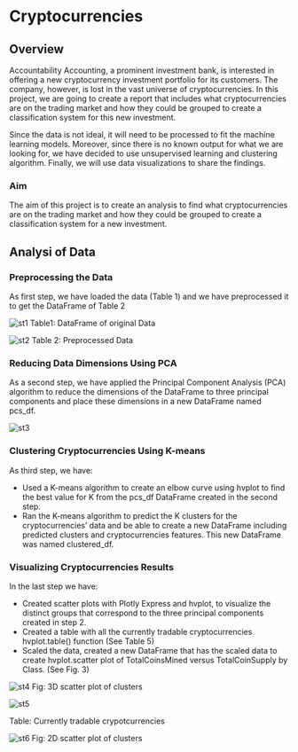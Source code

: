# Cryptocurrencies

## Overview

Accountability Accounting, a prominent investment bank, is interested in offering a new cryptocurrency investment portfolio for its customers. The company, however, is lost in the vast universe of cryptocurrencies. In this project, we are going to create a report that includes what cryptocurrencies are on the trading market and how they could be grouped to create a classification system for this new investment.

Since the data is not ideal, it will need to be processed to fit the machine learning models. Moreover, since there is no known output for what we are looking for, we have decided to use unsupervised learning and clustering algorithm. Finally, we will use data visualizations to share the findings.

### Aim
The aim of this project is to create an analysis to find what cryptocurrencies are on the trading market and how they could be grouped to create a classification system for a new investment.

## Analysi of Data

### Preprocessing the Data
As first step, we have loaded the data (Table 1) and we have preprocessed it to get the DataFrame of Table 2


![st1](https://user-images.githubusercontent.com/111541268/211165409-01238535-ac8e-427d-bb29-b2abef4e6682.png)
     Table1: DataFrame of original Data




![st2](https://user-images.githubusercontent.com/111541268/211165422-64034689-4d06-4667-a53c-1a1091c295ed.png)
      Table 2: Preprocessed Data
      
### Reducing Data Dimensions Using PCA

As a second step, we have applied the Principal Component Analysis (PCA) algorithm to reduce the dimensions of the DataFrame to three principal components and place these dimensions in a new DataFrame named pcs_df.


![st3](https://user-images.githubusercontent.com/111541268/211165493-e066b555-21e4-473a-a968-76f41673c73c.png)

### Clustering Cryptocurrencies Using K-means
As third step, we have:

 * Used a K-means algorithm to create an elbow curve using hvplot to find the best value for K from the pcs_df DataFrame created in the second step.
 * Ran the K-means algorithm to predict the K clusters for the cryptocurrencies’ data and be able to create a new DataFrame including predicted clusters and              cryptocurrencies features. This new DataFrame was named clustered_df.
 
 
 
 
 
 
 
 
### Visualizing Cryptocurrencies Results
In the last step we have:

 * Created scatter plots with Plotly Express and hvplot, to visualize the distinct groups that correspond to the three principal components created in step 2. 
 * Created a table with all the currently tradable cryptocurrencies hvplot.table() function (See Table 5)
 * Scaled the data, created a new DataFrame that has the scaled data to create hvplot.scatter plot of TotalCoinsMined versus TotalCoinSupply by Class. (See Fig. 3)


![st4](https://user-images.githubusercontent.com/111541268/211165703-6d2237cf-e247-4f44-9de8-1f54bb5f2723.png)
         Fig: 3D scatter plot of clusters




![st5](https://user-images.githubusercontent.com/111541268/211165709-f47d85b9-f42f-4991-814a-481bfeb23506.png)

Table: Currently tradable crypotcurrencies




![st6](https://user-images.githubusercontent.com/111541268/211165719-a1450796-2053-4b46-88a3-9b9daa9cac3e.png)
    Fig: 2D scatter plot of clusters



